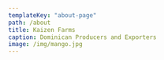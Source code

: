 ```yaml
---
templateKey: "about-page"
path: /about
title: Kaizen Farms
caption: Dominican Producers and Exporters
image: /img/mango.jpg
---
```

